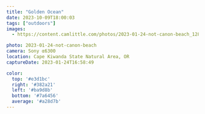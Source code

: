 ```yaml
---
title: "Golden Ocean"
date: 2023-10-09T18:00:03
tags: ["outdoors"]
images:
  - https://content.camlittle.com/photos/2023-01-24-not-canon-beach_1280.jpg

photo: 2023-01-24-not-canon-beach
camera: Sony α6300
location: Cape Kiwanda State Natural Area, OR
captureDate: 2023-01-24T16:58:49

color:
  top: '#e3d1bc'
  right: '#382a21'
  left: '#ba9d8b'
  bottom: '#7a6456'
  average: '#a28d7b'
---
```

